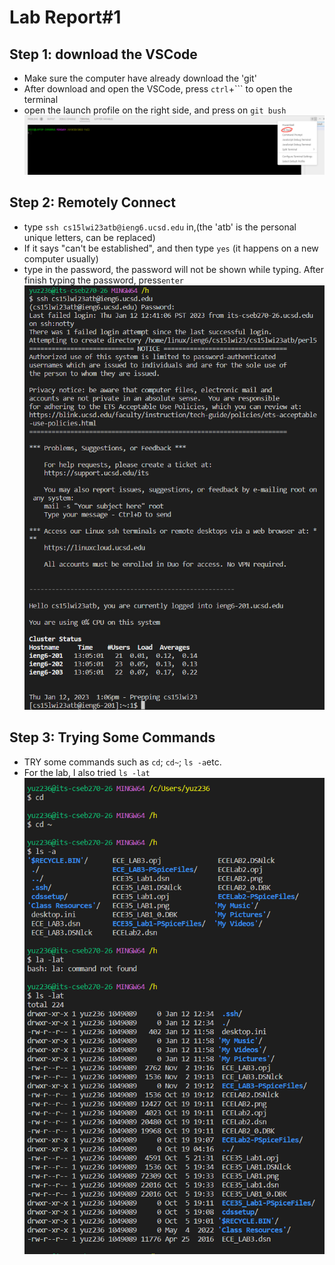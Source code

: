# Lab Report#1

## Step 1: download the VSCode
* Make sure the computer have already download the 'git'
* After download and open the VSCode, press `ctrl`+``` to open the terminal
* open the launch profile on the right side, and press on `git bush`
![terminal](https://raw.githubusercontent.com/GraceZ08/cse15l-lab-reports/main/lab1/terminal.png)

## Step 2: Remotely Connect
* type `ssh cs15lwi23atb@ieng6.ucsd.edu` in,(the 'atb' is the personal unique letters, can be replaced)
* If it says "can't be established", and then type `yes` (it happens on a new computer usually)
* type in the password, the password will not be shown while typing. After finish typing the password, press`enter`
![remotelyConnection](https://raw.githubusercontent.com/GraceZ08/cse15l-lab-reports/main/lab1/remotelyConnecting.png)

## Step 3: Trying Some Commands
* TRY some commands such as `cd`; `cd~`; `ls -a`etc.
* For the lab, I also tried `ls -lat`<br />
![command](https://raw.githubusercontent.com/GraceZ08/cse15l-lab-reports/main/lab1/commands.png)
